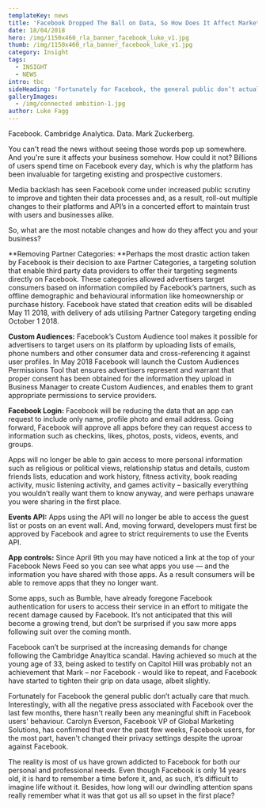 ```yaml
---
templateKey: news
title: 'Facebook Dropped The Ball on Data, So How Does It Affect Marketers?'
date: 18/04/2018
hero: /img/1150x460_rla_banner_facebook_luke_v1.jpg
thumb: /img/1150x460_rla_banner_facebook_luke_v1.jpg
category: Insight
tags:
  - INSIGHT
  - NEWS
intro: tbc
sideHeading: 'Fortunately for Facebook, the general public don’t actually care that much. '
galleryImages:
  - /img/connected ambition-1.jpg
author: Luke Fagg
---
```

Facebook. Cambridge Analytica. Data. Mark Zuckerberg.

You can't read the news without seeing those words pop up somewhere. And you're sure it affects your business somehow. How could it not? Billions of users spend time on Facebook every day, which is why the platform has been invaluable for targeting existing and prospective customers. 

Media backlash has seen Facebook come under increased public scrutiny to improve and tighten their data processes and, as a result, roll-out multiple changes to their platforms and API’s in a concerted effort to maintain trust with users and businesses alike.

So, what are the most notable changes and how do they affect you and your business?

**Removing Partner Categories: **Perhaps the most drastic action taken by Facebook is their decision to axe Partner Categories, a targeting solution that enable third party data providers to offer their targeting segments directly on Facebook. These categories allowed advertisers target consumers based on information compiled by Facebook’s partners, such as offline demographic and behavioural information like homeownership or purchase history. Facebook have stated that creation edits will be disabled May 11 2018, with delivery of ads utilising Partner Category targeting ending October 1 2018.

**Custom Audiences:** Facebook’s Custom Audience tool makes it possible for advertisers to target users on its platform by uploading lists of emails, phone numbers and other consumer data and cross-referencing it against user profiles. In May 2018 Facebook will launch the Custom Audiences Permissions Tool that ensures advertisers represent and warrant that proper consent has been obtained for the information they upload in Business Manager to create Custom Audiences, and enables them to grant appropriate permissions to service providers.

**Facebook Login:** Facebook will be reducing the data that an app can request to include only name, profile photo and email address. Going forward, Facebook will approve all apps before they can request access to information such as checkins, likes, photos, posts, videos, events, and groups.

Apps will no longer be able to gain access to more personal information such as religious or political views, relationship status and details, custom friends lists, education and work history, fitness activity, book reading activity, music listening activity, and games activity – basically everything you wouldn’t really want them to know anyway, and were perhaps unaware you were sharing in the first place.

**Events API:**  Apps using the API will no longer be able to access the guest list or posts on an event wall. And, moving forward, developers must first be approved by Facebook and agree to strict requirements to use the Events API.

**App controls:** Since April 9th you may have noticed a link at the top of your Facebook News Feed so you can see what apps you use — and the information you have shared with those apps. As a result consumers will be able to remove apps that they no longer want.

Some apps, such as Bumble, have already foregone Facebook authentication for users to access their service in an effort to mitigate the recent damage caused by Facebook. It’s not anticipated that this will become a growing trend, but don’t be surprised if you saw more apps following suit over the coming month.

Facebook can’t be surprised at the increasing demands for change following the Cambridge Anayltica scandal. Having achieved so much at the young age of 33, being asked to testify on Capitol Hill was probably not an achievement that Mark – nor Facebook - would like to repeat, and Facebook have started to tighten their grip on data usage, albeit slightly. 

Fortunately for Facebook the general public don’t actually care that much. Interestingly, with all the negative press associated with Facebook over the last few months, there hasn't really been any meaningful shift in Facebook users' behaviour. Carolyn Everson, Facebook VP of Global Marketing Solutions, has confirmed that over the past few weeks, Facebook users, for the most part, haven't changed their privacy settings despite the uproar against Facebook. 

The reality is most of us have grown addicted to Facebook for both our personal and professional needs. Even though Facebook is only 14 years old, it is hard to remember a time before it, and, as such, it’s difficult to imagine life without it. Besides, how long will our dwindling attention spans really remember what it was that got us all so upset in the first place?
